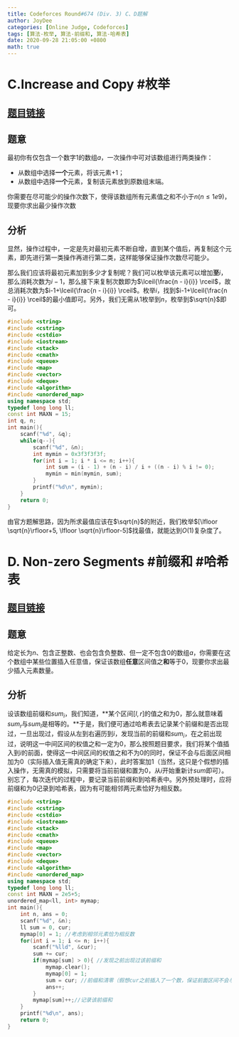 ```yaml
---
title: Codeforces Round#674 (Div. 3) C、D题解
author: JoyDee
categories: [Online Judge, Codeforces]
tags: [算法-枚举, 算法-前缀和, 算法-哈希表]
date: 2020-09-28 21:05:00 +0800
math: true
---
```


# C.Increase and Copy #枚举 

## [题目链接](https://codeforces.com/contest/1426/problem/C)

## 题意

最初你有仅包含一个数字$1$的数组$a$，一次操作中可对该数组进行两类操作：

+ 从数组中选择**一个**元素，将该元素$+1$；
+ 从数组中选择**一个**元素，复制该元素放到原数组末端。

你需要在尽可能少的操作次数下，使得该数组所有元素值之和不小于$n$($n\leq 1e9$)，现要你求出最少操作次数

## 分析

显然，操作过程中，一定是先对最初元素不断自增，直到某个值后，再复制这个元素，即先进行第一类操作再进行第二类，这样能够保证操作次数尽可能少。

那么我们应该将最初元素加到多少才复制呢？我们可以枚举该元素可以增加**至**$i$，那么消耗次数为$i-1$，那么接下来复制次数即为$\lceil{\frac{n - i}{i}} \rceil$，故总消耗次数为$i-1+\lceil{\frac{n - i}{i}} \rceil$。枚举$i$，找到$i-1+\lceil{\frac{n - i}{i}} \rceil$的最小值即可。另外，我们无需从$1$枚举到$n$，枚举到$\sqrt{n}$即可。

```c++
#include <string>
#include <cstring>
#include <cstdio>
#include <iostream>
#include <stack>
#include <cmath>
#include <queue>
#include <map>
#include <vector>
#include <deque>
#include <algorithm>
#include <unordered_map>
using namespace std;
typedef long long ll;
const int MAXN = 15;
int q, n;
int main(){
    scanf("%d", &q);
    while(q--){
        scanf("%d", &n);
        int mymin = 0x3f3f3f3f;
        for(int i = 1; i * i <= n; i++){
            int sum = (i - 1) + (n - i) / i + ((n - i) % i != 0);
            mymin = min(mymin, sum);
        }
        printf("%d\n", mymin);
    }
    return 0;
}
```

由官方题解思路，因为所求最值应该在$\sqrt{n}$的附近，我们枚举$[\lfloor \sqrt{n}\rfloor+5,  \lfloor \sqrt{n}\rfloor-5]$找最值，就能达到$O(1)$复杂度了。



# D. Non-zero Segments #前缀和 #哈希表

## [题目链接](https://codeforces.com/contest/1426/problem/D)

## 题意

给定长为$n$、包含正整数、也会包含负整数、但一定不包含$0$的数组$a$，你需要在这个数组中某些位置插入任意值，保证该数组**任意**区间值之**和**等于$0$，现要你求出最少插入元素数量。

## 分析

设该数组前缀和$sum_i$，我们知道，**某个区间$[l, r]$的值之和为$0$，那么就意味着$sum_r$与$sum_l$是相等的。**于是，我们便可通过哈希表去记录某个前缀和是否出现过，一旦出现过，假设从左到右遍历到$i$，发现当前的前缀和$sum_i$，在之前出现过，说明这一中间区间的权值之和一定为$0$，那么按照题目要求，我们将某个值插入到$i$的前面，使得这一中间区间的权值之和不为0的同时，保证不会与后面区间相加为$0$（实际插入值无需真的确定下来），此时答案加$1$（当然，这只是个假想的插入操作，无需真的模拟，只需要将当前前缀和置为$0$，从$i$开始重新计$sum$即可）。别忘了，每次迭代的过程中，要记录当前前缀和到哈希表中。另外预处理时，应将前缀和为$0$记录到哈希表，因为有可能相邻两元素恰好为相反数。

```c++
#include <string>
#include <cstring>
#include <cstdio>
#include <iostream>
#include <stack>
#include <cmath>
#include <queue>
#include <map>
#include <vector>
#include <deque>
#include <algorithm>
#include <unordered_map>
using namespace std;
typedef long long ll;
const int MAXN = 2e5+5;
unordered_map<ll, int> mymap;
int main(){
    int n, ans = 0;
    scanf("%d", &n);
    ll sum = 0, cur;
    mymap[0] = 1; //考虑到相邻元素恰为相反数
    for(int i = 1; i <= n; i++){
        scanf("%lld", &cur);
        sum += cur;
        if(mymap[sum] > 0){ //发现之前出现过该前缀和
            mymap.clear();
            mymap[0] = 1;
            sum = cur; //前缀和清零（假想cur之前插入了一个数，保证前面区间不会与后面区间相加为0）
            ans++;
        }
        mymap[sum]++;//记录该前缀和
    }
    printf("%d\n", ans);
    return 0;
}
```

